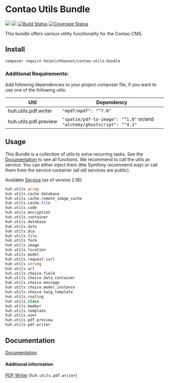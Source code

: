 # Contao Utils Bundle

[![](https://img.shields.io/packagist/v/heimrichhannot/contao-utils-bundle.svg)](https://packagist.org/packages/heimrichhannot/contao-utils-bundle)
[![](https://img.shields.io/packagist/dt/heimrichhannot/contao-utils-bundle.svg)](https://packagist.org/packages/heimrichhannot/contao-utils-bundle)
[![Build Status](https://travis-ci.org/heimrichhannot/contao-utils-bundle.svg?branch=master)](https://travis-ci.org/heimrichhannot/contao-utils-bundle)
[![Coverage Status](https://coveralls.io/repos/github/heimrichhannot/contao-utils-bundle/badge.svg?branch=master)](https://coveralls.io/github/heimrichhannot/contao-utils-bundle?branch=master)

This bundle offers various utility functionality for the Contao CMS.


## Install 

```
composer require heimrichhannot/contao-utils-bundle
```

### Additional Requirements: 

Add following dependencies to your project composer file, if you want to use one of the following utils:

Util                  | Dependency
----------------------|-----------
huh.utils.pdf.writer  | `"mpdf/mpdf": "^7.0"`
huh.utils.pdf.preview | `"spatie/pdf-to-image": "^1.8"` or/and `"alchemy/ghostscript": "^4.1"`


## Usage

This Bundle is a collection of utils to solve recurring tasks. See the [Documentation](https://heimrichhannot.github.io/contao-utils-bundle/) to see all functions. 
We recommend to call the utils as service. You can either inject them (the Symfony recommend way) or call them from the service container (all util services are public).

Available [Service](src/Resources/config/services.yml) (as of version 2.18):

```php
huh.utils.array
huh.utils.cache.database
huh.utils.cache.remote_image_cache
huh.utils.cache.file
huh.utils.code
huh.utils.encryption
huh.utils.container
huh.utils.database
huh.utils.date
huh.utils.dca
huh.utils.file
huh.utils.form
huh.utils.image
huh.utils.location
huh.utils.model
huh.utils.request.curl
huh.utils.string
huh.utils.url
huh.utils.choice.field
huh.utils.choice.data_container
huh.utils.choice.message
huh.utils.choice.model_instance
huh.utils.choice.twig_template
huh.utils.routing
huh.utils.class
huh.utils.member
huh.utils.template
huh.utils.user
huh.utils.pdf.preview
huh.utils.pdf.writer
```

## Documentation

[Documentation](https://heimrichhannot.github.io/contao-utils-bundle/)

#### Additional information

[PDF Writer](docs/utils/pdf/pdf_writer.md) (`huh.utils.pdf.writer`)
